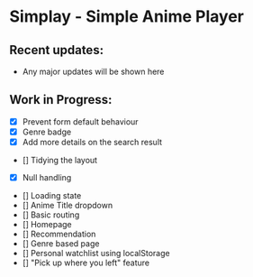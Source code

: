 # Simplay - Simple Anime Player
## Recent updates:
- Any major updates will be shown here
## Work in Progress:
- [x] Prevent form default behaviour
- [x] Genre badge
- [x] Add more details on the search result
- [] Tidying the layout
- [x] Null handling
- [] Loading state
- [] Anime Title dropdown
- [] Basic routing
- [] Homepage
- [] Recommendation
- [] Genre based page
- [] Personal watchlist using localStorage
- [] "Pick up where you left" feature
